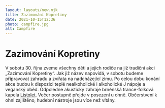 ```yaml
---
layout: layouts/new.njk
title: Zazimování Kopretiny
date: 2021-10-15T12:36
photo: campfire.jpg
alt: Campfire
---
```


# Zazimování Kopretiny

V sobotu 30. října zveme všechny děti a jejich rodiče na již tradiční akci „Zazimování Kopretiny“. Jak již název napovídá, v sobotu budeme připravovat zahradu a zvířata na nadcházející zimu. Po celou dobu konání akce budou k dispozici teplé nealkoholické i alkoholické J nápoje a veganský oběd. Odpoledne akusticky zahraje brněnská trance-folková kapela [Listolet](http://www.listolet.cz/). Večer postupně přejde v posezení u ohně. Občerstvení k ohni zajištěno, hudební nástroje jsou více než vítány.




